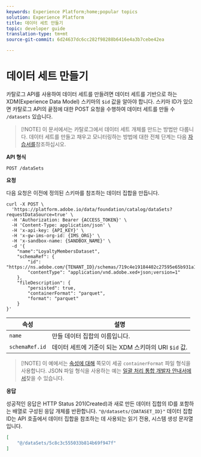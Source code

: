 ```yaml
---
keywords: Experience Platform;home;popular topics
solution: Experience Platform
title: 데이터 세트 만들기
topic: developer guide
translation-type: tm+mt
source-git-commit: 6d24637dc6cc282f98288b6416e4a3b7cebe42ea

---
```



# 데이터 세트 만들기

카탈로그 API를 사용하여 데이터 세트를 만들려면 데이터 세트를 기반으로 하는 XDM(Experience Data Model) 스키마의 `$id` 값을 알아야 합니다. 스키마 ID가 있으면 카탈로그 API의 끝점에 대한 POST 요청을 수행하여 데이터 세트를 만들 수 `/datasets` 있습니다.

>[!NOTE] 이 문서에서는 카탈로그에서 데이터 세트 개체를 만드는 방법만 다룹니다. 데이터 세트를 만들고 채우고 모니터링하는 방법에 대한 전체 단계는 다음 [자습서를](../datasets/create.md)참조하십시오.

**API 형식**

```HTTP
POST /dataSets
```

**요청**

다음 요청은 이전에 정의된 스키마를 참조하는 데이터 집합을 만듭니다.

```SHELL
curl -X POST \
  'https://platform.adobe.io/data/foundation/catalog/dataSets?requestDataSource=true' \
  -H 'Authorization: Bearer {ACCESS_TOKEN}' \
  -H 'Content-Type: application/json' \
  -H 'x-api-key: {API_KEY}' \
  -H 'x-gw-ims-org-id: {IMS_ORG}' \
  -H 'x-sandbox-name: {SANDBOX_NAME}' \
  -d '{
    "name":"LoyaltyMembersDataset",
    "schemaRef": {
        "id": "https://ns.adobe.com/{TENANT_ID}/schemas/719c4e19184402c27595e65b931a142b",
        "contentType": "application/vnd.adobe.xed+json;version=1"
    },
    "fileDescription": {
        "persisted": true,
        "containerFormat": "parquet",
        "format": "parquet"
    }
}'
```

| 속성 | 설명 |
| --- | --- |
| `name` | 만들 데이터 집합의 이름입니다. |
| `schemaRef.id` | 데이터 세트에 기준이 되는 XDM 스키마의 URI `$id` 값. |

>[!NOTE] 이 예에서는 [속성에 대해](https://parquet.apache.org/documentation/latest/) 쪽모이 세공 `containerFormat` 파일 형식을 사용합니다. JSON 파일 형식을 사용하는 예는 [일괄 처리 통합 개발자 안내서에서](../../ingestion/batch-ingestion/api-overview.md)찾을 수 있습니다.

**응답**

성공적인 응답은 HTTP Status 201(Created)과 새로 만든 데이터 집합의 ID를 포함하는 배열로 구성된 응답 개체를 반환합니다. `"@/datasets/{DATASET_ID}"` 데이터 집합 ID는 API 호출에서 데이터 집합을 참조하는 데 사용되는 읽기 전용, 시스템 생성 문자열입니다.

```JSON
[
    "@/dataSets/5c8c3c555033b814b69f947f"
]
```
